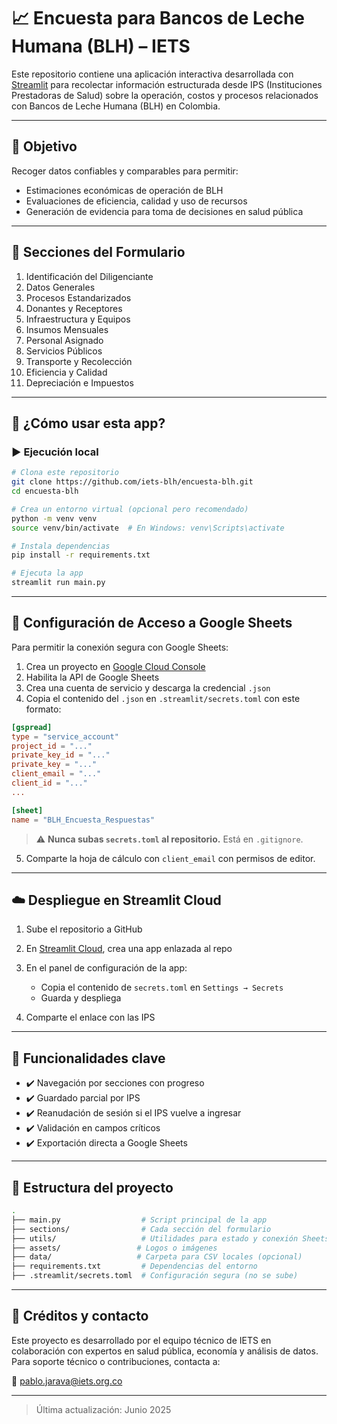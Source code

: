 # 📈 Encuesta para Bancos de Leche Humana (BLH) – IETS

Este repositorio contiene una aplicación interactiva desarrollada con [Streamlit](https://streamlit.io) para recolectar información estructurada desde IPS (Instituciones Prestadoras de Salud) sobre la operación, costos y procesos relacionados con Bancos de Leche Humana (BLH) en Colombia.

---

## 🌟 Objetivo

Recoger datos confiables y comparables para permitir:

* Estimaciones económicas de operación de BLH
* Evaluaciones de eficiencia, calidad y uso de recursos
* Generación de evidencia para toma de decisiones en salud pública

---

## 🧹 Secciones del Formulario

1. Identificación del Diligenciante
2. Datos Generales
3. Procesos Estandarizados
4. Donantes y Receptores
5. Infraestructura y Equipos
6. Insumos Mensuales
7. Personal Asignado
8. Servicios Públicos
9. Transporte y Recolección
10. Eficiencia y Calidad
11. Depreciación e Impuestos

---

## 🚀 ¿Cómo usar esta app?

### ▶️ Ejecución local

```bash
# Clona este repositorio
git clone https://github.com/iets-blh/encuesta-blh.git
cd encuesta-blh

# Crea un entorno virtual (opcional pero recomendado)
python -m venv venv
source venv/bin/activate  # En Windows: venv\Scripts\activate

# Instala dependencias
pip install -r requirements.txt

# Ejecuta la app
streamlit run main.py
```

---

## 🔐 Configuración de Acceso a Google Sheets

Para permitir la conexión segura con Google Sheets:

1. Crea un proyecto en [Google Cloud Console](https://console.cloud.google.com/)
2. Habilita la API de Google Sheets
3. Crea una cuenta de servicio y descarga la credencial `.json`
4. Copia el contenido del `.json` en `.streamlit/secrets.toml` con este formato:

```toml
[gspread]
type = "service_account"
project_id = "..."
private_key_id = "..."
private_key = "..."
client_email = "..."
client_id = "..."
...

[sheet]
name = "BLH_Encuesta_Respuestas"
```

> ⚠️ **Nunca subas `secrets.toml` al repositorio.** Está en `.gitignore`.

5. Comparte la hoja de cálculo con `client_email` con permisos de editor.

---

## ☁️ Despliegue en Streamlit Cloud

1. Sube el repositorio a GitHub
2. En [Streamlit Cloud](https://streamlit.io/cloud), crea una app enlazada al repo
3. En el panel de configuración de la app:

   * Copia el contenido de `secrets.toml` en `Settings → Secrets`
   * Guarda y despliega
4. Comparte el enlace con las IPS

---

## 🧪 Funcionalidades clave

* ✔️ Navegación por secciones con progreso
* ✔️ Guardado parcial por IPS
* ✔️ Reanudación de sesión si el IPS vuelve a ingresar
* ✔️ Validación en campos críticos
* ✔️ Exportación directa a Google Sheets

---

## 📁 Estructura del proyecto

```bash
.
├── main.py                  # Script principal de la app
├── sections/                # Cada sección del formulario
├── utils/                   # Utilidades para estado y conexión Sheets
├── assets/                 # Logos o imágenes
├── data/                   # Carpeta para CSV locales (opcional)
├── requirements.txt         # Dependencias del entorno
├── .streamlit/secrets.toml  # Configuración segura (no se sube)
```

---

## 🧐 Créditos y contacto

Este proyecto es desarrollado por el equipo técnico de IETS en colaboración con expertos en salud pública, economía y análisis de datos. Para soporte técnico o contribuciones, contacta a:

📧 [pablo.jarava@iets.org.co](mailto:pablo.jarava@iets.org.co)

---

> Última actualización: Junio 2025
